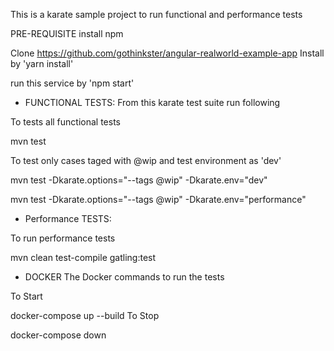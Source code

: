This is a karate sample project to run functional and performance tests

PRE-REQUISITE install npm

Clone https://github.com/gothinkster/angular-realworld-example-app Install by 'yarn install'

run this service by 
 'npm start'

- FUNCTIONAL TESTS: From this karate test suite run following

To tests all functional tests

  mvn test

To test only cases taged with @wip and test environment as 'dev'

  mvn test -Dkarate.options="--tags @wip" -Dkarate.env="dev"

  mvn test -Dkarate.options="--tags @wip" -Dkarate.env="performance"

- Performance TESTS:

To run performance tests

  mvn clean test-compile gatling:test

- DOCKER The Docker commands to run the tests

To Start

  docker-compose up --build
To Stop

  docker-compose down      
